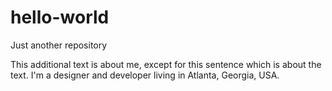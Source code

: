 # hello-world
Just another repository

This additional text is about me, except for this sentence which is about the text. I'm a designer and developer living in Atlanta, Georgia, USA.
